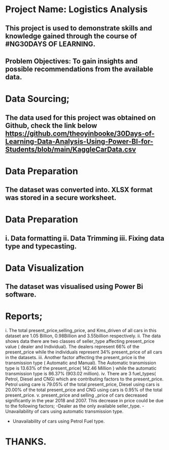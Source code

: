 # Project Name: Logistics Analysis

This project is used to demonstrate skills and knowledge gained through the course of #NG30DAYS OF LEARNING.
----
Problem Objectives:
To gain insights and possible recommendations from the available data.
----
# Data Sourcing;
The data used for this project was obtained on Github, check the link below 
https://github.com/theoyinbooke/30Days-of-Learning-Data-Analysis-Using-Power-BI-for-Students/blob/main/KaggleCarData.csv
----
# Data Preparation
The dataset was converted into. XLSX format was stored in a secure worksheet.
----
# Data Preparation
i. Data formatting
ii. Data Trimming
iii. Fixing data type and typecasting.
----
# Data Visualization
The dataset was visualised using Power Bi software.
----
# Reports;
i. The total present_price,selling_price, and Kms_driven  of all cars in this dataset are 1.05 Billion, 0.98Billion and 3.55billion respectively.
ii.  The data shows data there are two classes of seller_type affecting present_price value ( dealer and Individual). The dealers represent 66% of the present_price while the individuals represent 34% present_price of all cars in the datasets.
iii. Another factor affecting the present_price is the transmission type ( Automatic and Manual).  The Automatic transmission type is 13.63% of the present_price( 142.46 Million )  while the automatic transmission type is 86.37% (903.02 million).
iv. There are 3 fuel_types( Petrol, Diesel and CNG) which are contributing factors to the present_price.  Petrol using care is 79.05% of the total present_price, Diesel using cars is 20.00% of the total present_price and CNG using cars is 0.95% of the total present_price.
v.  present_price and selling _price of cars decreased significantly in the year 2018 and 2007.
This decrease in price could be due to the following factors;
-Dealer as the only available seller_type.
-Unavailability of cars using automatic transmission type.
- Unavailability of cars using Petrol Fuel type.

# THANKS.
